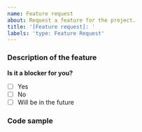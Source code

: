 ```yaml
---
name: Feature request
about: Request a feature for the project.
title: '[Feature request]: '
labels: 'type: Feature Request'
---
```


### Description of the feature
<!--
Is your feature request related to a problem? Please describe.
Describe the solution you'd like.
Describe alternatives you've considered
-->

**Is it a blocker for you?**
<!--
Tick putting 'x' inside the box.
-->
- [ ] Yes
- [ ] No
- [ ] Will be in the future

### Code sample
